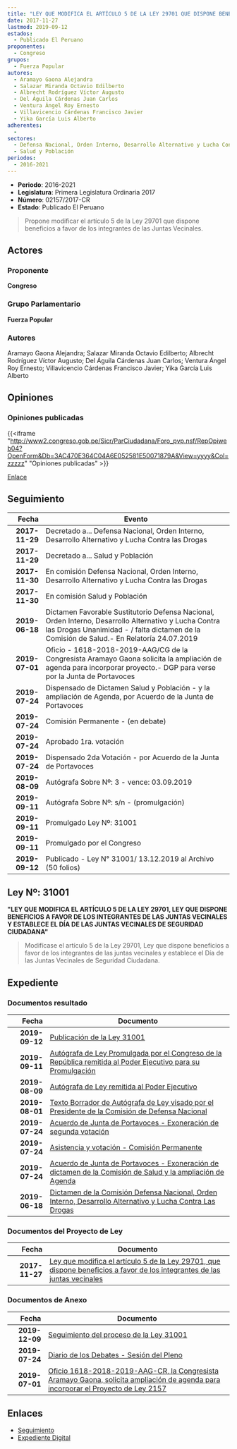 ```yaml
---
title: "LEY QUE MODIFICA EL ARTÍCULO 5 DE LA LEY 29701 QUE DISPONE BENEFICIOS A FAVOR DE LOS INTEGRANTES DE LAS JUNTAS VECINALES"
date: 2017-11-27
lastmod: 2019-09-12
estados: 
  - Publicado El Peruano
proponentes: 
  - Congreso
grupos: 
  - Fuerza Popular
autores: 
  - Aramayo Gaona Alejandra
  - Salazar Miranda Octavio Edilberto
  - Albrecht Rodríguez Víctor Augusto
  - Del Águila Cárdenas Juan Carlos
  - Ventura Ángel Roy Ernesto
  - Villavicencio Cárdenas Francisco Javier
  - Yika García Luis Alberto
adherentes: 
  - 
sectores: 
  - Defensa Nacional, Orden Interno, Desarrollo Alternativo y Lucha Contra las Drogas
  - Salud y Población
periodos: 
  - 2016-2021
---
```


- **Periodo**: 2016-2021
- **Legislatura**: Primera Legislatura Ordinaria 2017
- **Número**: 02157/2017-CR
- **Estado**: Publicado El Peruano

> Propone modificar el artículo 5 de la Ley 29701 que dispone beneficios a favor de los integrantes de las Juntas Vecinales.


## Actores

### Proponente

**Congreso**

### Grupo Parlamentario

**Fuerza Popular**

### Autores

Aramayo Gaona Alejandra; Salazar Miranda Octavio Edilberto; Albrecht Rodríguez Víctor Augusto; Del Águila Cárdenas Juan Carlos; Ventura Ángel Roy Ernesto; Villavicencio Cárdenas Francisco Javier; Yika García Luis Alberto


## Opiniones

### Opiniones publicadas

{{<iframe "http://www2.congreso.gob.pe/Sicr/ParCiudadana/Foro_pvp.nsf/RepOpiweb04?OpenForm&Db=3AC470E364C04A6E052581E50071879A&View=yyyy&Col=zzzzz" "Opiniones publicadas" >}}

[Enlace](http://www2.congreso.gob.pe/Sicr/ParCiudadana/Foro_pvp.nsf/RepOpiweb04?OpenForm&Db=3AC470E364C04A6E052581E50071879A&View=yyyy&Col=zzzzz)

## Seguimiento

| Fecha | Evento |
|------:|--------|
| **2017-11-29** | Decretado a... Defensa Nacional, Orden Interno, Desarrollo Alternativo y Lucha Contra las Drogas|
| **2017-11-29** | Decretado a... Salud y Población|
| **2017-11-30** | En comisión Defensa Nacional, Orden Interno, Desarrollo Alternativo y Lucha Contra las Drogas|
| **2017-11-30** | En comisión Salud y Población|
| **2019-06-18** | Dictamen Favorable Sustitutorio Defensa Nacional, Orden Interno, Desarrollo Alternativo y Lucha Contra las Drogas Unanimidad - / falta dictamen de la Comisión de Salud.- En Relatoría 24.07.2019|
| **2019-07-01** | Oficio - 1618-2018-2019-AAG/CG de la Congresista Aramayo Gaona solicita la ampliación de agenda para incorporar proyecto.- DGP para verse por la Junta de Portavoces|
| **2019-07-24** | Dispensado de Dictamen Salud y Población - y la ampliación de Agenda, por Acuerdo de la Junta de Portavoces|
| **2019-07-24** | Comisión Permanente - (en debate)|
| **2019-07-24** | Aprobado 1ra. votación|
| **2019-07-24** | Dispensado 2da Votación - por Acuerdo de la Junta de Portavoces|
| **2019-08-09** | Autógrafa Sobre Nº: 3 - vence: 03.09.2019|
| **2019-09-11** | Autógrafa Sobre Nº: s/n - (promulgación)|
| **2019-09-11** | Promulgado Ley Nº: 31001|
| **2019-09-11** | Promulgado por el Congreso|
| **2019-09-12** | Publicado - Ley N° 31001/ 13.12.2019 al Archivo (50 folios)|

## Ley Nº: 31001

**"LEY QUE MODIFICA EL ARTÍCULO 5 DE LA LEY 29701, LEY QUE DISPONE BENEFICIOS A FAVOR DE LOS INTEGRANTES DE LAS JUNTAS VECINALES Y ESTABLECE EL DÍA DE LAS JUNTAS VECINALES DE SEGURIDAD CIUDADANA"**

> Modifícase el artículo 5 de la Ley 29701, Ley que dispone beneficios a favor de los integrantes de las juntas vecinales y establece el Día de las Juntas Vecinales de Seguridad Ciudadana.


## Expediente


### Documentos resultado

| Fecha | Documento |
|------:|--------|
| **2019-09-12** | [Publicación de la Ley 31001](http://www.leyes.congreso.gob.pe/Documentos/2016_2021/ADLP/Normas_Legales/31001-LEY.pdf) |
| **2019-09-11** | [Autógrafa de Ley Promulgada por el Congreso de la República remitida al Poder Ejecutivo para su Promulgación](http://www.leyes.congreso.gob.pe/Documentos/2016_2021/ADLP/Texto_Aprobado/AU0215720190911.pdf) |
| **2019-08-09** | [Autógrafa de Ley remitida al Poder Ejecutivo](http://www.leyes.congreso.gob.pe/Documentos/2016_2021/Autografas/Ley_y_de_Resolucion_Legislativa/AU0215720190809.pdf) |
| **2019-08-01** | [Texto Borrador de Autógrafa de Ley visado por el Presidente de la Comisión de Defensa Nacional](http://www.leyes.congreso.gob.pe/Documentos/2016_2021/Texto_Borrador_de_Autografa/BAU0215720190801.pdf) |
| **2019-07-24** | [Acuerdo de Junta de Portavoces - Exoneración de segunda votación](http://www.leyes.congreso.gob.pe/Documentos/2016_2021/Acuerdos/Junta_Portavoces/AJP0215720190724..pdf) |
| **2019-07-24** | [Asistencia y votación - Comisión Permanente](http://www.leyes.congreso.gob.pe/Documentos/2016_2021/Asistencia_y_Votacion/Proyectos_de_Ley/AV0215720190724.pdf) |
| **2019-07-24** | [Acuerdo de Junta de Portavoces - Exoneración de dictamen de la Comisión de Salud y la ampliación de Agenda](http://www.leyes.congreso.gob.pe/Documentos/2016_2021/Acuerdos/Junta_Portavoces/AJP0215720190724.pdf) |
| **2019-06-18** | [Dictamen de la Comisión Defensa Nacional, Orden Interno, Desarrollo Alternativo y Lucha Contra Las Drogas](http://www.leyes.congreso.gob.pe/Documentos/2016_2021/Dictamenes/Proyectos_de_Ley/02157DC07MAY20190618.pdf) |

### Documentos del Proyecto de Ley

| Fecha | Documento |
|------:|--------|
| **2017-11-27** | [Ley que modifica el artículo 5 de la Ley 29701, que dispone beneficios a favor de los integrantes de las juntas vecinales](http://www.leyes.congreso.gob.pe/Documentos/2016_2021/Proyectos_de_Ley_y_de_Resoluciones_Legislativas/PL0215720171127.pdf) |

### Documentos de Anexo

| Fecha | Documento |
|------:|--------|
| **2019-12-09** | [Seguimiento del proceso de la Ley 31001](http://www.leyes.congreso.gob.pe/Documentos/2016_2021/Seguimiento_de_Proyectos_de_Ley/02157PL20191209.pdf) |
| **2019-07-24** | [Diario de los Debates - Sesión del Pleno](http://www2.congreso.gob.pe/Sicr/DiarioDebates/Publicad.nsf/SesionesPleno/05256D6E0073DFE9052584410082B6CC/$FILE/PER-2018-12.pdf) |
| **2019-07-01** | [Oficio 1618-2018-2019-AAG-CR, la Congresista Aramayo Gaona, solicita ampliación de agenda para incorporar el Proyecto de Ley 2157](http://www.leyes.congreso.gob.pe/Documentos/2016_2021/Oficios/Congresistas/OFICIO-1618-2018-2019-AAG-CR.pdf) |

## Enlaces 

- [Seguimiento](http://www2.congreso.gob.pe/Sicr/TraDocEstProc/CLProLey2016.nsf/f7fff46988ca05b1052578e100829cc7/a66372ed7c795f84052581e500766f81?OpenDocument)
- [Expediente Digital](http://www2.congreso.gob.pe/Sicr/TraDocEstProc/CLProLey2016.nsf/f7fff46988ca05b1052578e100829cc7/a66372ed7c795f84052581e500766f81?OpenDocument&Click=05257FB7005EB655.eb71d0cf91d8294e05256cdf006b5706/$Body/0.1C6C)
